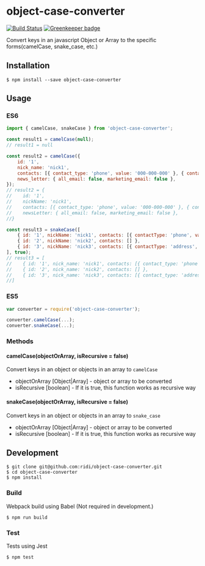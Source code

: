 # object-case-converter

[![Build Status](https://travis-ci.org/ridi/object-case-converter.svg?branch=master)](https://travis-ci.org/ridi/object-case-converter)
[![Greenkeeper badge](https://badges.greenkeeper.io/ridi/object-case-converter.svg)](https://greenkeeper.io/)

Convert keys in an javascript Object or Array to the specific forms(camelCase, snake_case, etc.)

## Installation

```
$ npm install --save object-case-converter
```

## Usage

### ES6
```javascript
import { camelCase, snakeCase } from 'object-case-converter';

const result1 = camelCase(null);
// result1 = null

const result2 = camelCase({
    id: '1',
    nick_name: 'nick1',
    contacts: [{ contact_type: 'phone', value: '000-000-000' }, { contact_type: 'email', value: 'test@email.com' }],
    news_letter: { all_email: false, marketing_email: false },
});
// result2 = {
//    id: '1',
//    nickName: 'nick1',
//    contacts: [{ contact_type: 'phone', value: '000-000-000' }, { contact_type: 'email', value: 'test@email.com' }],
//    newsLetter: { all_email: false, marketing_email: false },
//}

const result3 = snakeCase([
    { id: '1', nickName: 'nick1', contacts: [{ contactType: 'phone', value: '000-000-000' }, { contactType: 'email', value: 'test@email.com' }] },
    { id: '2', nickName: 'nick2', contacts: [] },
    { id: '3', nickName: 'nick3', contacts: [{ contactType: 'address', value: 'xxx' }] },
], true);
// result3 = [
//    { id: '1', nick_name: 'nick1', contacts: [{ contact_type: 'phone', value: '000-000-000' }, { contact_type: 'email', value: 'test@email.com' }] },
//    { id: '2', nick_name: 'nick2', contacts: [] },
//    { id: '3', nick_name: 'nick3', contacts: [{ contact_type: 'address', value: 'xxx' }] },
//]
```

### ES5
```javascript
var converter = require('object-case-converter');

converter.camelCase(...);
converter.snakeCase(...);

```

### Methods
#### camelCase(objectOrArray, isRecursive = false)

Convert keys in an object or objects in an array to `camelCase`

* objectOrArray [Object|Array] - object or array to be converted
* isRecursive [boolean] - If it is true, this function works as recursive way

#### snakeCase(objectOrArray, isRecursive = false)

Convert keys in an object or objects in an array to `snake_case`

* objectOrArray [Object|Array] - object or array to be converted
* isRecursive [boolean] - If it is true, this function works as recursive way

## Development

```
$ git clone git@github.com:ridi/object-case-converter.git
$ cd object-case-converter
$ npm install
```

### Build

Webpack build using Babel (Not required in development.)

```
$ npm run build
```

### Test

Tests using Jest

```
$ npm test
```
